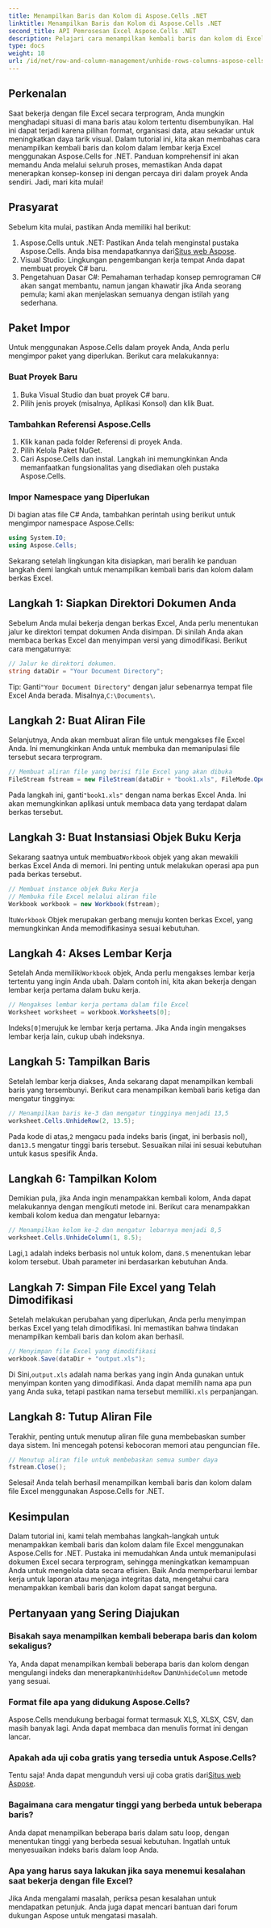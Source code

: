 ```yaml
---
title: Menampilkan Baris dan Kolom di Aspose.Cells .NET
linktitle: Menampilkan Baris dan Kolom di Aspose.Cells .NET
second_title: API Pemrosesan Excel Aspose.Cells .NET
description: Pelajari cara menampilkan kembali baris dan kolom di Excel menggunakan Aspose.Cells for .NET dengan panduan langkah demi langkah kami. Sempurna untuk manipulasi data.
type: docs
weight: 18
url: /id/net/row-and-column-management/unhide-rows-columns-aspose-cells/
---
```

## Perkenalan
Saat bekerja dengan file Excel secara terprogram, Anda mungkin menghadapi situasi di mana baris atau kolom tertentu disembunyikan. Hal ini dapat terjadi karena pilihan format, organisasi data, atau sekadar untuk meningkatkan daya tarik visual. Dalam tutorial ini, kita akan membahas cara menampilkan kembali baris dan kolom dalam lembar kerja Excel menggunakan Aspose.Cells for .NET. Panduan komprehensif ini akan memandu Anda melalui seluruh proses, memastikan Anda dapat menerapkan konsep-konsep ini dengan percaya diri dalam proyek Anda sendiri. Jadi, mari kita mulai!
## Prasyarat
Sebelum kita mulai, pastikan Anda memiliki hal berikut:
1.  Aspose.Cells untuk .NET: Pastikan Anda telah menginstal pustaka Aspose.Cells. Anda bisa mendapatkannya dari[Situs web Aspose](https://releases.aspose.com/cells/net/).
2. Visual Studio: Lingkungan pengembangan kerja tempat Anda dapat membuat proyek C# baru.
3. Pengetahuan Dasar C#: Pemahaman terhadap konsep pemrograman C# akan sangat membantu, namun jangan khawatir jika Anda seorang pemula; kami akan menjelaskan semuanya dengan istilah yang sederhana.
## Paket Impor
Untuk menggunakan Aspose.Cells dalam proyek Anda, Anda perlu mengimpor paket yang diperlukan. Berikut cara melakukannya:
### Buat Proyek Baru
1. Buka Visual Studio dan buat proyek C# baru.
2. Pilih jenis proyek (misalnya, Aplikasi Konsol) dan klik Buat.
### Tambahkan Referensi Aspose.Cells
1. Klik kanan pada folder Referensi di proyek Anda.
2. Pilih Kelola Paket NuGet.
3. Cari Aspose.Cells dan instal. Langkah ini memungkinkan Anda memanfaatkan fungsionalitas yang disediakan oleh pustaka Aspose.Cells.
### Impor Namespace yang Diperlukan
Di bagian atas file C# Anda, tambahkan perintah using berikut untuk mengimpor namespace Aspose.Cells:
```csharp
using System.IO;
using Aspose.Cells;
```
Sekarang setelah lingkungan kita disiapkan, mari beralih ke panduan langkah demi langkah untuk menampilkan kembali baris dan kolom dalam berkas Excel.
## Langkah 1: Siapkan Direktori Dokumen Anda
Sebelum Anda mulai bekerja dengan berkas Excel, Anda perlu menentukan jalur ke direktori tempat dokumen Anda disimpan. Di sinilah Anda akan membaca berkas Excel dan menyimpan versi yang dimodifikasi. Berikut cara mengaturnya:
```csharp
// Jalur ke direktori dokumen.
string dataDir = "Your Document Directory";
```
 Tip: Ganti`"Your Document Directory"` dengan jalur sebenarnya tempat file Excel Anda berada. Misalnya,`C:\Documents\`.
## Langkah 2: Buat Aliran File
Selanjutnya, Anda akan membuat aliran file untuk mengakses file Excel Anda. Ini memungkinkan Anda untuk membuka dan memanipulasi file tersebut secara terprogram.
```csharp
// Membuat aliran file yang berisi file Excel yang akan dibuka
FileStream fstream = new FileStream(dataDir + "book1.xls", FileMode.Open);
```
 Pada langkah ini, ganti`"book1.xls"` dengan nama berkas Excel Anda. Ini akan memungkinkan aplikasi untuk membaca data yang terdapat dalam berkas tersebut.
## Langkah 3: Buat Instansiasi Objek Buku Kerja
 Sekarang saatnya untuk membuat`Workbook` objek yang akan mewakili berkas Excel Anda di memori. Ini penting untuk melakukan operasi apa pun pada berkas tersebut.
```csharp
// Membuat instance objek Buku Kerja
// Membuka file Excel melalui aliran file
Workbook workbook = new Workbook(fstream);
```
 Itu`Workbook` Objek merupakan gerbang menuju konten berkas Excel, yang memungkinkan Anda memodifikasinya sesuai kebutuhan.
## Langkah 4: Akses Lembar Kerja
 Setelah Anda memiliki`Workbook` objek, Anda perlu mengakses lembar kerja tertentu yang ingin Anda ubah. Dalam contoh ini, kita akan bekerja dengan lembar kerja pertama dalam buku kerja.
```csharp
// Mengakses lembar kerja pertama dalam file Excel
Worksheet worksheet = workbook.Worksheets[0];
```
 Indeks`[0]`merujuk ke lembar kerja pertama. Jika Anda ingin mengakses lembar kerja lain, cukup ubah indeksnya.
## Langkah 5: Tampilkan Baris
Setelah lembar kerja diakses, Anda sekarang dapat menampilkan kembali baris yang tersembunyi. Berikut cara menampilkan kembali baris ketiga dan mengatur tingginya:
```csharp
// Menampilkan baris ke-3 dan mengatur tingginya menjadi 13,5
worksheet.Cells.UnhideRow(2, 13.5);
```
 Pada kode di atas,`2` mengacu pada indeks baris (ingat, ini berbasis nol), dan`13.5` mengatur tinggi baris tersebut. Sesuaikan nilai ini sesuai kebutuhan untuk kasus spesifik Anda.
## Langkah 6: Tampilkan Kolom
Demikian pula, jika Anda ingin menampakkan kembali kolom, Anda dapat melakukannya dengan mengikuti metode ini. Berikut cara menampakkan kembali kolom kedua dan mengatur lebarnya:
```csharp
// Menampilkan kolom ke-2 dan mengatur lebarnya menjadi 8,5
worksheet.Cells.UnhideColumn(1, 8.5);
```
 Lagi,`1` adalah indeks berbasis nol untuk kolom, dan`8.5` menentukan lebar kolom tersebut. Ubah parameter ini berdasarkan kebutuhan Anda.
## Langkah 7: Simpan File Excel yang Telah Dimodifikasi
Setelah melakukan perubahan yang diperlukan, Anda perlu menyimpan berkas Excel yang telah dimodifikasi. Ini memastikan bahwa tindakan menampilkan kembali baris dan kolom akan berhasil.
```csharp
// Menyimpan file Excel yang dimodifikasi
workbook.Save(dataDir + "output.xls");
```
 Di Sini,`output.xls` adalah nama berkas yang ingin Anda gunakan untuk menyimpan konten yang dimodifikasi. Anda dapat memilih nama apa pun yang Anda suka, tetapi pastikan nama tersebut memiliki`.xls` perpanjangan.
## Langkah 8: Tutup Aliran File
Terakhir, penting untuk menutup aliran file guna membebaskan sumber daya sistem. Ini mencegah potensi kebocoran memori atau penguncian file.
```csharp
// Menutup aliran file untuk membebaskan semua sumber daya
fstream.Close();
```
Selesai! Anda telah berhasil menampilkan kembali baris dan kolom dalam file Excel menggunakan Aspose.Cells for .NET.
## Kesimpulan
Dalam tutorial ini, kami telah membahas langkah-langkah untuk menampakkan kembali baris dan kolom dalam file Excel menggunakan Aspose.Cells for .NET. Pustaka ini memudahkan Anda untuk memanipulasi dokumen Excel secara terprogram, sehingga meningkatkan kemampuan Anda untuk mengelola data secara efisien. Baik Anda memperbarui lembar kerja untuk laporan atau menjaga integritas data, mengetahui cara menampakkan kembali baris dan kolom dapat sangat berguna.
## Pertanyaan yang Sering Diajukan
### Bisakah saya menampilkan kembali beberapa baris dan kolom sekaligus?  
Ya, Anda dapat menampilkan kembali beberapa baris dan kolom dengan mengulangi indeks dan menerapkan`UnhideRow` Dan`UnhideColumn` metode yang sesuai.
### Format file apa yang didukung Aspose.Cells?  
Aspose.Cells mendukung berbagai format termasuk XLS, XLSX, CSV, dan masih banyak lagi. Anda dapat membaca dan menulis format ini dengan lancar.
### Apakah ada uji coba gratis yang tersedia untuk Aspose.Cells?  
 Tentu saja! Anda dapat mengunduh versi uji coba gratis dari[Situs web Aspose](https://releases.aspose.com/).
### Bagaimana cara mengatur tinggi yang berbeda untuk beberapa baris?  
Anda dapat menampilkan beberapa baris dalam satu loop, dengan menentukan tinggi yang berbeda sesuai kebutuhan. Ingatlah untuk menyesuaikan indeks baris dalam loop Anda.
### Apa yang harus saya lakukan jika saya menemui kesalahan saat bekerja dengan file Excel?  
Jika Anda mengalami masalah, periksa pesan kesalahan untuk mendapatkan petunjuk. Anda juga dapat mencari bantuan dari forum dukungan Aspose untuk mengatasi masalah.
